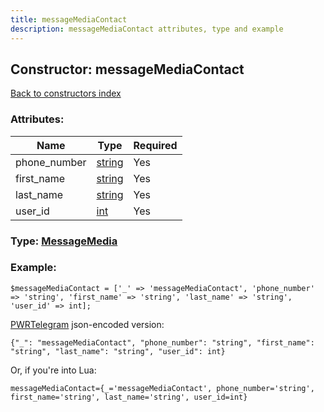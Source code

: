 ```yaml
---
title: messageMediaContact
description: messageMediaContact attributes, type and example
---
```

## Constructor: messageMediaContact  
[Back to constructors index](index.md)



### Attributes:

| Name     |    Type       | Required |
|----------|---------------|----------|
|phone\_number|[string](../types/string.md) | Yes|
|first\_name|[string](../types/string.md) | Yes|
|last\_name|[string](../types/string.md) | Yes|
|user\_id|[int](../types/int.md) | Yes|



### Type: [MessageMedia](../types/MessageMedia.md)


### Example:

```
$messageMediaContact = ['_' => 'messageMediaContact', 'phone_number' => 'string', 'first_name' => 'string', 'last_name' => 'string', 'user_id' => int];
```  

[PWRTelegram](https://pwrtelegram.xyz) json-encoded version:

```
{"_": "messageMediaContact", "phone_number": "string", "first_name": "string", "last_name": "string", "user_id": int}
```


Or, if you're into Lua:  


```
messageMediaContact={_='messageMediaContact', phone_number='string', first_name='string', last_name='string', user_id=int}

```


